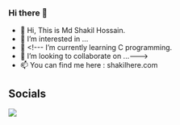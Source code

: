 ### Hi there 👋

- 👋 Hi, This is Md Shakil Hossain.
- 👀 I’m interested in ...
- 🌱 <!--- I’m currently learning C programming.
- 💞️ I’m looking to collaborate on ...--->
- 📫 You can find me here : shakilhere.com

<!---
shakil-here/shakil-here is a ✨ special ✨ repository because its `README.md` (this file) appears on your GitHub profile.
You can click the Preview link to take a look at your changes.



## **Languages, Tools, Frameworks**  

<code><img height="30" src="https://img.shields.io/badge/Python-FFD43B?style=for-the-badge&logo=python&logoColor=blue"></code>
<code><img height="30" src="https://img.shields.io/badge/Java-ED8B00?style=for-the-badge&logo=java&logoColor=white"></code>
<code><img height="30" src="https://img.shields.io/badge/JavaScript-F7DF1E?style=for-the-badge&logo=javascript&logoColor=black"></code>
<code><img height="30" src="https://img.shields.io/badge/TypeScript-007ACC?style=for-the-badge&logo=typescript&logoColor=white"></code>
<code><img height="30" src="https://img.shields.io/badge/React_Native-20232A?style=for-the-badge&logo=react&logoColor=61DAFB"></code>
  --->
## **Socials**

<p align="left">
  <a href="https://www.linkedin.com/in/shakil_here/" alt="Linkedin">
  <img src="https://img.shields.io/badge/LinkedIn-0077B5?style=for-the-badge&logo=linkedin&logoColor=white&link=https://www.linkedin.com/in/shakil_here/" /></a>


</p>  
  
 
